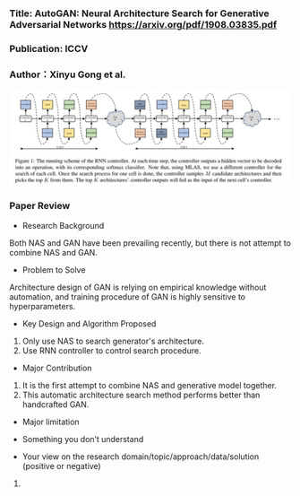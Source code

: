### Title: AutoGAN: Neural Architecture Search for Generative Adversarial Networks https://arxiv.org/pdf/1908.03835.pdf

### Publication: ICCV

### Author：Xinyu Gong et al.

![Image of AutoGAN](AutoGAN.jpg)

### Paper Review
- Research Background

Both NAS and GAN have been prevailing recently, but there is not attempt to combine NAS and GAN.

- Problem to Solve

Architecture design of GAN is relying on empirical knowledge without automation, and training procedure of GAN is highly sensitive to hyperparameters.

- Key Design and Algorithm Proposed

1. Only use NAS to search generator's architecture.
2. Use RNN controller to control search procedure.

- Major Contribution

1. It is the first attempt to combine NAS and generative model together.
2. This automatic architecture search method performs better than handcrafted GAN.

- Major limitation



- Something you don’t understand



- Your view on the research domain/topic/approach/data/solution  (positive or negative)

1.
